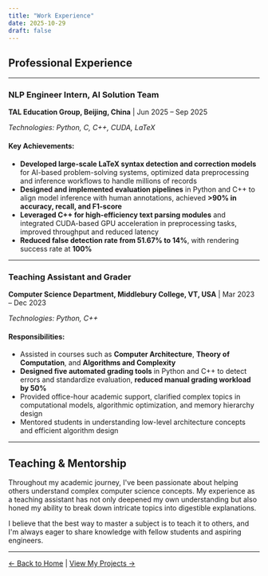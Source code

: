 ```yaml
---
title: "Work Experience"
date: 2025-10-29
draft: false
---
```


## Professional Experience

---

### NLP Engineer Intern, AI Solution Team
**TAL Education Group, Beijing, China** | Jun 2025 – Sep 2025

*Technologies: Python, C, C++, CUDA, LaTeX*

#### Key Achievements:
- **Developed large-scale LaTeX syntax detection and correction models** for AI-based problem-solving systems, optimized data preprocessing and inference workflows to handle millions of records
- **Designed and implemented evaluation pipelines** in Python and C++ to align model inference with human annotations, achieved **>90% in accuracy, recall, and F1-score**
- **Leveraged C++ for high-efficiency text parsing modules** and integrated CUDA-based GPU acceleration in preprocessing tasks, improved throughput and reduced latency
- **Reduced false detection rate from 51.67% to 14%**, with rendering success rate at **100%**

---

### Teaching Assistant and Grader
**Computer Science Department, Middlebury College, VT, USA** | Mar 2023 – Dec 2023

*Technologies: Python, C++*

#### Responsibilities:
- Assisted in courses such as **Computer Architecture**, **Theory of Computation**, and **Algorithms and Complexity**
- **Designed five automated grading tools** in Python and C++ to detect errors and standardize evaluation, **reduced manual grading workload by 50%**
- Provided office-hour academic support, clarified complex topics in computational models, algorithmic optimization, and memory hierarchy design
- Mentored students in understanding low-level architecture concepts and efficient algorithm design

---

## Teaching & Mentorship

Throughout my academic journey, I've been passionate about helping others understand complex computer science concepts. My experience as a teaching assistant has not only deepened my own understanding but also honed my ability to break down intricate topics into digestible explanations.

I believe that the best way to master a subject is to teach it to others, and I'm always eager to share knowledge with fellow students and aspiring engineers.

---

[← Back to Home](/) | [View My Projects →](/projects/)
